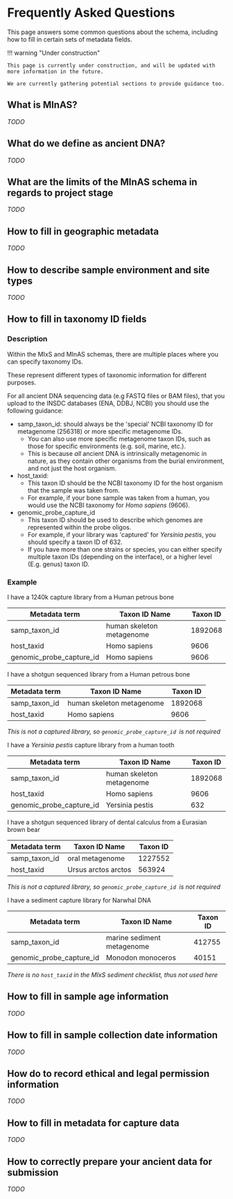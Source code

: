 # Frequently Asked Questions

This page answers some common questions about the schema, including how to fill in certain sets of metadata fields.

!!! warning "Under construction"

    This page is currently under construction, and will be updated with more information in the future.

    We are currently gathering potential sections to provide guidance too.

## What is MInAS?

_TODO_

## What do we define as ancient DNA?

_TODO_

## What are the limits of the MInAS schema in regards to project stage

_TODO_

## How to fill in geographic metadata

_TODO_

## How to describe sample environment and site types

_TODO_

## How to fill in taxonomy ID fields

### Description

Within the MIxS and MInAS schemas, there are multiple places where you can specify taxonomy IDs.

These represent different types of taxonomic information for different purposes.

For all ancient DNA sequencing data (e.g FASTQ files or BAM files), that you upload to the INSDC databases (ENA, DDBJ, NCBI) you should use the following guidance:

- samp_taxon_id: should always be the 'special' NCBI taxonomy ID for metagenome (256318) or more specific metagenome IDs.
  - You can also use more specific metagenome taxon IDs, such as those for specific environments (e.g. soil, marine, etc.).
  - This is because _all_ ancient DNA is intrinsically metagenomic in nature, as they contain other organisms from the burial environment, and not just the host organism.
- host_taxid:
  - This taxon ID should be the NCBI taxonomy ID for the host organism that the sample was taken from.
  - For example, if your bone sample was taken from a human, you would use the NCBI taxonomy for _Homo sapiens_ (9606).
- genomic_probe_capture_id
  - This taxon ID should be used to describe which genomes are represented within the probe oligos.
  - For example, if your library was 'captured' for _Yersinia pestis_, you should specify a taxon ID of 632.
  - If you have more than one strains or species, you can either specify multiple taxon IDs (depending on the interface), or a higher level (E.g. genus) taxon ID.

### Example

I have a 1240k capture library from a Human petrous bone

| Metadata term            | Taxon ID Name             | Taxon ID |
| ------------------------ | ------------------------- | -------- |
| samp_taxon_id            | human skeleton metagenome | 1892068  |
| host_taxid               | Homo sapiens              | 9606     |
| genomic_probe_capture_id | Homo sapiens              | 9606     |

I have a shotgun sequenced library from a Human petrous bone

| Metadata term | Taxon ID Name             | Taxon ID |
| ------------- | ------------------------- | -------- |
| samp_taxon_id | human skeleton metagenome | 1892068  |
| host_taxid    | Homo sapiens              | 9606     |

_This is not a captured library, so `genomic_probe_capture_id `is not required_

I have a _Yersinia pestis_ capture library from a human tooth

| Metadata term            | Taxon ID Name             | Taxon ID |
| ------------------------ | ------------------------- | -------- |
| samp_taxon_id            | human skeleton metagenome | 1892068  |
| host_taxid               | Homo sapiens              | 9606     |
| genomic_probe_capture_id | Yersinia pestis           | 632      |

I have a shotgun sequenced library of dental calculus from a Eurasian brown bear

| Metadata term | Taxon ID Name       | Taxon ID |
| ------------- | ------------------- | -------- |
| samp_taxon_id | oral metagenome     | 1227552  |
| host_taxid    | Ursus arctos arctos | 563924   |

_This is not a captured library, so `genomic_probe_capture_id `is not required_

I have a sediment capture library for Narwhal DNA

| Metadata term            | Taxon ID Name              | Taxon ID |
| ------------------------ | -------------------------- | -------- |
| samp_taxon_id            | marine sediment metagenome | 412755   |
| genomic_probe_capture_id | Monodon monoceros          | 40151    |

_There is no `host_taxid` in the MIxS sediment checklist, thus not used here_

## How to fill in sample age information

_TODO_

## How to fill in sample collection date information

_TODO_

## How do to record ethical and legal permission information

_TODO_

## How to fill in metadata for capture data

_TODO_

## How to correctly prepare your ancient data for submission

_TODO_
